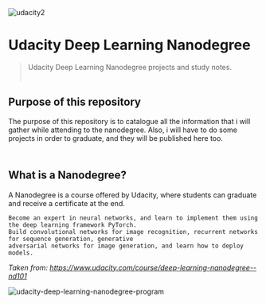 ![udacity2](https://user-images.githubusercontent.com/20716798/49513726-14e3ba00-f879-11e8-862a-9c5d11ae8395.png)
　 　　　
# Udacity Deep Learning Nanodegree
> Udacity Deep Learning Nanodegree projects and study notes.
　 　　　
     　 　　　
## Purpose of this repository

The purpose of this repository is to catalogue all the information that i will gather while attending to the nanodegree. Also, i will have to do some projects in order to graduate, and they will be published here too.
　 　　 　　　
　 　　　
     　 　　　
## What is a Nanodegree?　

A Nanodegree is a course offered by Udacity, where students can graduate and receive a certificate at the end. 

```
Become an expert in neural networks, and learn to implement them using the deep learning framework PyTorch.
Build convolutional networks for image recognition, recurrent networks for sequence generation, generative
adversarial networks for image generation, and learn how to deploy models.
```
*Taken from: https://www.udacity.com/course/deep-learning-nanodegree--nd101*


![udacity-deep-learning-nanodegree-program](https://user-images.githubusercontent.com/20716798/49513895-91769880-f879-11e8-91cf-7858776b8dca.jpg)

